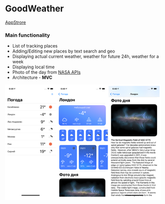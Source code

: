 # GoodWeather
[AppStrore](https://apps.apple.com/ru/app/goodweather/id1550932485?l=en)

### Main functionality
- List of tracking places
- Adding/Editing new places by text search and geo
- Displaying actual current weather, weather for future 24h, weather for a week
- Displaying local time
- Photo of the day from [NASA APIs](https://api.nasa.gov/)
- Architecture - **MVC**
  
![Screenshots](https://github.com/LDDmarc/GoodWeather/blob/master/Design/ScreenShots/Screenshot%202022-06-16%20at%2010.56.29.png)
  
